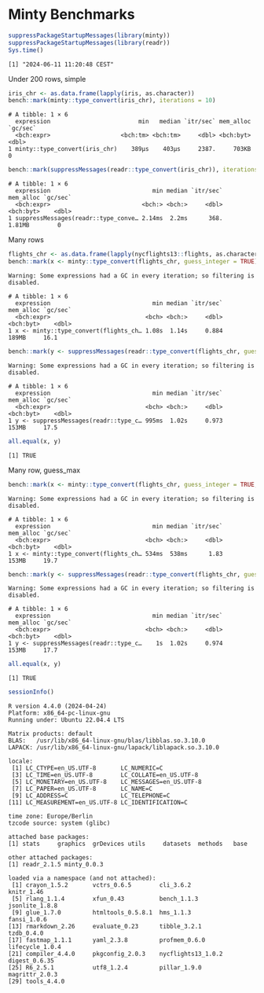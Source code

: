 # Minty Benchmarks


``` r
suppressPackageStartupMessages(library(minty))
suppressPackageStartupMessages(library(readr))
Sys.time()
```

    [1] "2024-06-11 11:20:48 CEST"

Under 200 rows, simple

``` r
iris_chr <- as.data.frame(lapply(iris, as.character))
bench::mark(minty::type_convert(iris_chr), iterations = 10)
```

    # A tibble: 1 × 6
      expression                         min   median `itr/sec` mem_alloc `gc/sec`
      <bch:expr>                    <bch:tm> <bch:tm>     <dbl> <bch:byt>    <dbl>
    1 minty::type_convert(iris_chr)    389µs    403µs     2387.     703KB        0

``` r
bench::mark(suppressMessages(readr::type_convert(iris_chr)), iterations = 10)
```

    # A tibble: 1 × 6
      expression                             min median `itr/sec` mem_alloc `gc/sec`
      <bch:expr>                          <bch:> <bch:>     <dbl> <bch:byt>    <dbl>
    1 suppressMessages(readr::type_conve… 2.14ms  2.2ms      368.    1.81MB        0

Many rows

``` r
flights_chr <- as.data.frame(lapply(nycflights13::flights, as.character))
bench::mark(x <- minty::type_convert(flights_chr, guess_integer = TRUE), iterations = 5)
```

    Warning: Some expressions had a GC in every iteration; so filtering is
    disabled.

    # A tibble: 1 × 6
      expression                             min median `itr/sec` mem_alloc `gc/sec`
      <bch:expr>                           <bch> <bch:>     <dbl> <bch:byt>    <dbl>
    1 x <- minty::type_convert(flights_ch… 1.08s  1.14s     0.884     189MB     16.1

``` r
bench::mark(y <- suppressMessages(readr::type_convert(flights_chr, guess_integer = TRUE)), iterations = 5)
```

    Warning: Some expressions had a GC in every iteration; so filtering is
    disabled.

    # A tibble: 1 × 6
      expression                             min median `itr/sec` mem_alloc `gc/sec`
      <bch:expr>                           <bch> <bch:>     <dbl> <bch:byt>    <dbl>
    1 y <- suppressMessages(readr::type_c… 995ms  1.02s     0.973     153MB     17.5

``` r
all.equal(x, y)
```

    [1] TRUE

Many row, guess_max

``` r
bench::mark(x <- minty::type_convert(flights_chr, guess_integer = TRUE, guess_max = 500), iterations = 5)
```

    Warning: Some expressions had a GC in every iteration; so filtering is
    disabled.

    # A tibble: 1 × 6
      expression                             min median `itr/sec` mem_alloc `gc/sec`
      <bch:expr>                           <bch> <bch:>     <dbl> <bch:byt>    <dbl>
    1 x <- minty::type_convert(flights_ch… 534ms  538ms      1.83     153MB     19.7

``` r
bench::mark(y <- suppressMessages(readr::type_convert(flights_chr, guess_integer = TRUE)), iterations = 5)
```

    Warning: Some expressions had a GC in every iteration; so filtering is
    disabled.

    # A tibble: 1 × 6
      expression                             min median `itr/sec` mem_alloc `gc/sec`
      <bch:expr>                           <bch> <bch:>     <dbl> <bch:byt>    <dbl>
    1 y <- suppressMessages(readr::type_c…    1s  1.02s     0.974     153MB     17.7

``` r
all.equal(x, y)
```

    [1] TRUE

``` r
sessionInfo()
```

    R version 4.4.0 (2024-04-24)
    Platform: x86_64-pc-linux-gnu
    Running under: Ubuntu 22.04.4 LTS

    Matrix products: default
    BLAS:   /usr/lib/x86_64-linux-gnu/blas/libblas.so.3.10.0 
    LAPACK: /usr/lib/x86_64-linux-gnu/lapack/liblapack.so.3.10.0

    locale:
     [1] LC_CTYPE=en_US.UTF-8       LC_NUMERIC=C              
     [3] LC_TIME=en_US.UTF-8        LC_COLLATE=en_US.UTF-8    
     [5] LC_MONETARY=en_US.UTF-8    LC_MESSAGES=en_US.UTF-8   
     [7] LC_PAPER=en_US.UTF-8       LC_NAME=C                 
     [9] LC_ADDRESS=C               LC_TELEPHONE=C            
    [11] LC_MEASUREMENT=en_US.UTF-8 LC_IDENTIFICATION=C       

    time zone: Europe/Berlin
    tzcode source: system (glibc)

    attached base packages:
    [1] stats     graphics  grDevices utils     datasets  methods   base     

    other attached packages:
    [1] readr_2.1.5 minty_0.0.3

    loaded via a namespace (and not attached):
     [1] crayon_1.5.2       vctrs_0.6.5        cli_3.6.2          knitr_1.46        
     [5] rlang_1.1.4        xfun_0.43          bench_1.1.3        jsonlite_1.8.8    
     [9] glue_1.7.0         htmltools_0.5.8.1  hms_1.1.3          fansi_1.0.6       
    [13] rmarkdown_2.26     evaluate_0.23      tibble_3.2.1       tzdb_0.4.0        
    [17] fastmap_1.1.1      yaml_2.3.8         profmem_0.6.0      lifecycle_1.0.4   
    [21] compiler_4.4.0     pkgconfig_2.0.3    nycflights13_1.0.2 digest_0.6.35     
    [25] R6_2.5.1           utf8_1.2.4         pillar_1.9.0       magrittr_2.0.3    
    [29] tools_4.4.0       

